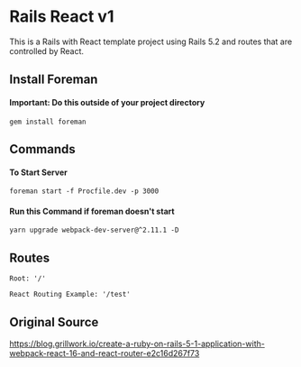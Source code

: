 # Rails React v1

This is a Rails with React template project using Rails 5.2 and routes that are controlled by React.

## Install Foreman
#### Important:  Do this outside of your project directory

```
gem install foreman
```

## Commands
#### To Start Server 
```
foreman start -f Procfile.dev -p 3000
```

#### Run this Command if foreman doesn't start
```
yarn upgrade webpack-dev-server@^2.11.1 -D
```


## Routes
```
Root: '/'

React Routing Example: '/test'
```

## Original Source

https://blog.grillwork.io/create-a-ruby-on-rails-5-1-application-with-webpack-react-16-and-react-router-e2c16d267f73
